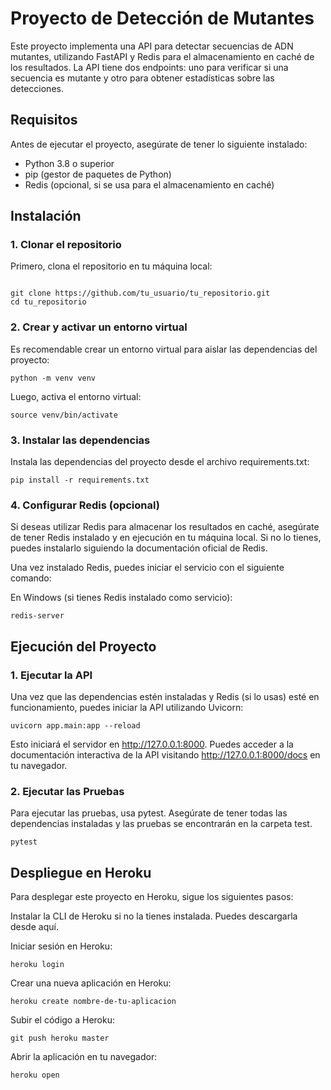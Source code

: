 # Proyecto de Detección de Mutantes

Este proyecto implementa una API para detectar secuencias de ADN mutantes, utilizando FastAPI y Redis para el almacenamiento en caché de los resultados. La API tiene dos endpoints: uno para verificar si una secuencia es mutante y otro para obtener estadísticas sobre las detecciones.

## Requisitos

Antes de ejecutar el proyecto, asegúrate de tener lo siguiente instalado:

- Python 3.8 o superior
- pip (gestor de paquetes de Python)
- Redis (opcional, si se usa para el almacenamiento en caché)

## Instalación

### 1. Clonar el repositorio

Primero, clona el repositorio en tu máquina local:

```

git clone https://github.com/tu_usuario/tu_repositorio.git
cd tu_repositorio

```


### 2. Crear y activar un entorno virtual
Es recomendable crear un entorno virtual para aislar las dependencias del proyecto:


```
python -m venv venv
```

Luego, activa el entorno virtual:

```
source venv/bin/activate
```


### 3. Instalar las dependencias
Instala las dependencias del proyecto desde el archivo requirements.txt:

```
pip install -r requirements.txt
```

### 4. Configurar Redis (opcional)

Si deseas utilizar Redis para almacenar los resultados en caché, asegúrate de tener Redis instalado y en ejecución en tu máquina local. Si no lo tienes, puedes instalarlo siguiendo la documentación oficial de Redis.

Una vez instalado Redis, puedes iniciar el servicio con el siguiente comando:

En Windows (si tienes Redis instalado como servicio):

```
redis-server
```


## Ejecución del Proyecto

### 1. Ejecutar la API
Una vez que las dependencias estén instaladas y Redis (si lo usas) esté en funcionamiento, puedes iniciar la API utilizando Uvicorn:

```
uvicorn app.main:app --reload
```

Esto iniciará el servidor en http://127.0.0.1:8000. Puedes acceder a la documentación interactiva de la API visitando http://127.0.0.1:8000/docs en tu navegador.

### 2. Ejecutar las Pruebas
Para ejecutar las pruebas, usa pytest. Asegúrate de tener todas las dependencias instaladas y las pruebas se encontrarán en la carpeta test.

```
pytest
```


## Despliegue en Heroku
Para desplegar este proyecto en Heroku, sigue los siguientes pasos:

Instalar la CLI de Heroku si no la tienes instalada. Puedes descargarla desde aquí.

Iniciar sesión en Heroku:

```
heroku login
```

Crear una nueva aplicación en Heroku:

```
heroku create nombre-de-tu-aplicacion
```

Subir el código a Heroku:

```
git push heroku master
```


Abrir la aplicación en tu navegador:

```
heroku open
```

